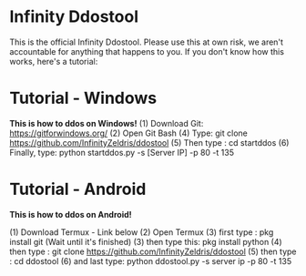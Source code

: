 # Infinity Ddostool

This is the official Infinity Ddostool. Please use this at own risk, we aren't accountable for anything that happens to you. If you don't know how this works, here's a tutorial:

# Tutorial - Windows

**This is how to ddos on Windows!**
(1) Download Git: https://gitforwindows.org/ 
(2) Open Git Bash
(4) Type: git clone https://github.com/InfinityZeldris/ddostool 
(5) Then type : cd startddos
(6) Finally, type: python startddos.py -s [Server IP] -p 80 -t 135

# Tutorial - Android

**This is how to ddos on Android!**

(1) Download Termux - Link below
(2) Open Termux
(3) first type : pkg install git  (Wait until it's finished)
(3) then type this: pkg install python
(4) then type : git clone https://github.com/InfinityZeldris/ddostool
(5) then type : cd ddostool
(6) and last type: python ddostool.py -s server ip -p 80 -t 135
